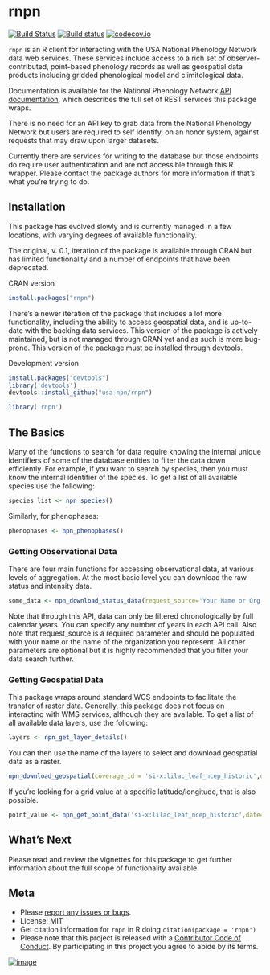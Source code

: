 
# rnpn

[![Build
Status](https://api.travis-ci.org/usa-npn/rnpn.png)](https://travis-ci.org/usa-npn/rnpn)
[![Build
status](https://ci.appveyor.com/api/projects/status/es65utr5jmfmcsrg/branch/master)](https://ci.appveyor.com/project/sckott/rnpn/branch/master)
[![codecov.io](https://codecov.io/github/usa-npn/rnpn/coverage.svg?branch=master)](https://codecov.io/github/usa-npn/rnpn?branch=master)

`rnpn` is an R client for interacting with the USA National Phenology
Network data web services. These services include access to a rich set
of observer-contributed, point-based phenology records as well as
geospatial data products including gridded phenological model and
climitological data.

Documentation is available for the National Phenology Network [API
documentation](https://docs.google.com/document/d/1yNjupricKOAXn6tY1sI7-EwkcfwdGUZ7lxYv7fcPjO8/edit?hl=en_US),
which describes the full set of REST services this package wraps.

There is no need for an API key to grab data from the National Phenology
Network but users are required to self identify, on an honor system,
against requests that may draw upon larger datasets.

Currently there are services for writing to the database but those
endpoints do require user authentication and are not accessible through
this R wrapper. Please contact the package authors for more information
if that’s what you’re trying to do.

## Installation

This package has evolved slowly and is currently managed in a few
locations, with varying degrees of available functionality.

The original, v. 0.1, iteration of the package is available through CRAN
but has limited functionality and a number of endpoints that have been
deprecated.

CRAN version

``` r
install.packages("rnpn")
```

There’s a newer iteration of the package that includes a lot more
functionality, including the ability to access geospatial data, and is
up-to-date with the backing data services. This version of the package
is actively maintained, but is not managed through CRAN yet and as such
is more bug-prone. This version of the package must be installed through
devtools.

Development version

``` r
install.packages("devtools")
library('devtools')
devtools::install_github("usa-npn/rnpn")
```

``` r
library('rnpn')
```

## The Basics

Many of the functions to search for data require knowing the internal
unique identifiers of some of the database entities to filter the data
down efficiently. For example, if you want to search by species, then
you must know the internal identifier of the species. To get a list of
all available species use the following:

``` r
species_list <- npn_species()
```

Similarly, for phenophases:

``` r
phenophases <- npn_phenophases()
```

### Getting Observational Data

There are four main functions for accessing observational data, at
various levels of aggregation. At the most basic level you can download
the raw status and intensity
data.

``` r
some_data <- npn_download_status_data(request_source='Your Name or Org Here',years=c(2015),species_id=c(35),states=c('AZ','IL'))
```

Note that through this API, data can only be filtered chronologically by
full calendar years. You can specify any number of years in each API
call. Also note that request\_source is a required parameter and should
be populated with your name or the name of the organization you
represent. All other parameters are optional but it is highly
recommended that you filter your data search further.

### Getting Geospatial Data

This package wraps around standard WCS endpoints to facilitate the
transfer of raster data. Generally, this package does not focus on
interacting with WMS services, although they are available. To get a
list of all available data layers, use the following:

``` r
layers <- npn_get_layer_details()
```

You can then use the name of the layers to select and download
geospatial data as a
raster.

``` r
npn_download_geospatial(coverage_id = 'si-x:lilac_leaf_ncep_historic',date='2016-12-31',format='geotiff',output_path='./six-test-raster.tiff')
```

If you’re looking for a grid value at a specific latitude/longitude,
that is also
possible.

``` r
point_value <- npn_get_point_data('si-x:lilac_leaf_ncep_historic',date='2016-12-31',lat=38.5,long=-110.7)
```

## What’s Next

Please read and review the vignettes for this package to get further
information about the full scope of functionality available.

## Meta

  - Please [report any issues or
    bugs](https://github.com/usa-npn/rnpn/issues).
  - License: MIT
  - Get citation information for `rnpn` in R doing `citation(package =
    'rnpn')`
  - Please note that this project is released with a [Contributor Code
    of Conduct](CONDUCT.md). By participating in this project you agree
    to abide by its
terms.

[![image](http://ropensci.org/public_images/github_footer.png)](http://ropensci.org)
